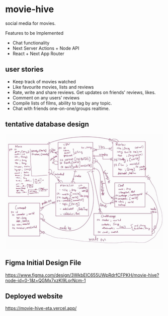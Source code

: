 # movie-hive

social media for movies.

Features to be Implemented

- Chat functionality
- Next Server Actions + Node API
- React + Next App Router

## user stories

- Keep track of movies watched
- Like favourite movies, lists and reviews
- Rate, write and share reviews. Get updates on friends' reviews, likes.
- Comment on any users' reviews
- Compile lists of films, ability to tag by any topic.
- Chat with friends one-on-one/groups realtime.

## tentative database design

<img src="https://github.com/suha-nathan/movie-hive/blob/main/db-design/movie-db-v2.jpeg" width="850"/>

## Figma Initial Design File
https://www.figma.com/design/3WkbEIC655UWpRdrfCFPKH/movie-hive?node-id=0-1&t=QGMx7xzKl9LorNcm-1 

## Deployed website

https://movie-hive-eta.vercel.app/

